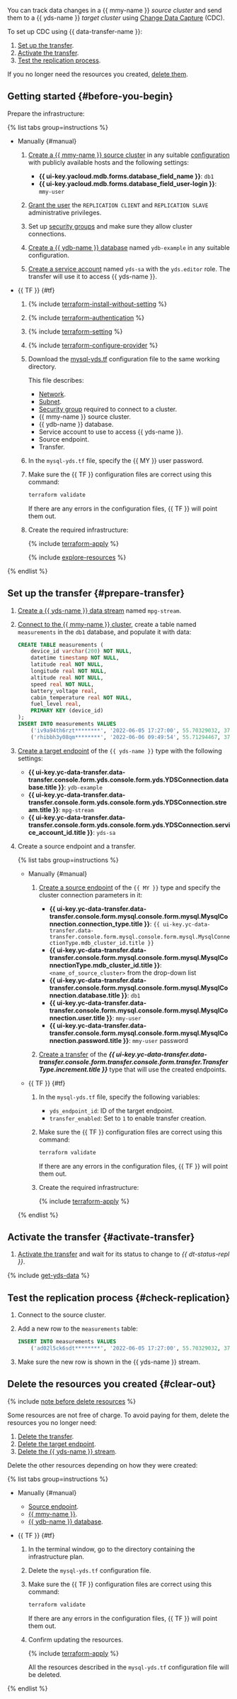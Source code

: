 

You can track data changes in a {{ mmy-name }} _source cluster_ and send them to a {{ yds-name }} _target cluster_ using [Change Data Capture](../../../data-transfer/concepts/cdc.md) (CDC).

To set up CDC using {{ data-transfer-name }}:

1. [Set up the transfer](#prepare-transfer).
1. [Activate the transfer](#activate-transfer).
1. [Test the replication process](#check-replication).

If you no longer need the resources you created, [delete them](#clear-out).

## Getting started {#before-you-begin}

Prepare the infrastructure:

{% list tabs group=instructions %}

- Manually {#manual}

   1. [Create a {{ mmy-name }} source cluster](../../../managed-mysql/operations/cluster-create.md) in any suitable [configuration](../../../managed-mysql/concepts/instance-types.md) with publicly available hosts and the following settings:
      * **{{ ui-key.yacloud.mdb.forms.database_field_name }}**: `db1`
      * **{{ ui-key.yacloud.mdb.forms.database_field_user-login }}**: `mmy-user`

   1. [Grant the user](../../../managed-mysql/concepts/settings-list#setting-administrative-privileges) the `REPLICATION CLIENT` and `REPLICATION SLAVE` administrative privileges.

   
   1. Set up [security groups](../../../managed-mysql/operations/connect.md#configure-security-groups) and make sure they allow cluster connections.


   1. [Create a {{ ydb-name }} database](../../../ydb/operations/manage-databases.md#create-db) named `ydb-example` in any suitable configuration.

   1. [Create a service account](../../../iam/operations/sa/create.md#create-sa) named `yds-sa` with the `yds.editor` role. The transfer will use it to access {{ yds-name }}.

- {{ TF }} {#tf}

   1. {% include [terraform-install-without-setting](../../../_includes/mdb/terraform/install-without-setting.md) %}
   1. {% include [terraform-authentication](../../../_includes/mdb/terraform/authentication.md) %}
   1. {% include [terraform-setting](../../../_includes/mdb/terraform/setting.md) %}
   1. {% include [terraform-configure-provider](../../../_includes/mdb/terraform/configure-provider.md) %}

   1. Download the [mysql-yds.tf](https://github.com/yandex-cloud-examples/yc-data-transfer-cdc-from-mysql-to-yds/blob/main/mysql-yds.tf) configuration file to the same working directory.

      This file describes:

      * [Network](../../../vpc/concepts/network.md#network).
      * [Subnet](../../../vpc/concepts/network.md#subnet).
      * [Security group](../../../vpc/concepts/security-groups.md) required to connect to a cluster.
      * {{ mmy-name }} source cluster.
      * {{ ydb-name }} database.
      * Service account to use to access {{ yds-name }}.
      * Source endpoint.
      * Transfer.

   1. In the `mysql-yds.tf` file, specify the {{ MY }} user password.

   1. Make sure the {{ TF }} configuration files are correct using this command:

      ```bash
      terraform validate
      ```

      If there are any errors in the configuration files, {{ TF }} will point them out.

   1. Create the required infrastructure:

      {% include [terraform-apply](../../../_includes/mdb/terraform/apply.md) %}

      {% include [explore-resources](../../../_includes/mdb/terraform/explore-resources.md) %}

{% endlist %}

## Set up the transfer {#prepare-transfer}

1. [Create a {{ yds-name }} data stream](../../../data-streams/operations/aws-cli/create.md) named `mpg-stream`.

1. [Connect to the {{ mmy-name }} cluster](../../../managed-mysql/operations/connect.md), create a table named `measurements` in the `db1` database, and populate it with data:

   ```sql
   CREATE TABLE measurements (
       device_id varchar(200) NOT NULL,
       datetime timestamp NOT NULL,
       latitude real NOT NULL,
       longitude real NOT NULL,
       altitude real NOT NULL,
       speed real NOT NULL,
       battery_voltage real,
       cabin_temperature real NOT NULL,
       fuel_level real,
       PRIMARY KEY (device_id)
   );
   INSERT INTO measurements VALUES
       ('iv9a94th6rzt********', '2022-06-05 17:27:00', 55.70329032, 37.65472196,  427.5,    0, 23.5, 17, NULL),
       ('rhibbh3y08qm********', '2022-06-06 09:49:54', 55.71294467, 37.66542005, 429.13, 55.5, NULL, 18, 32);
   ```

1. [Create a target endpoint](../../../data-transfer/operations/endpoint/target/data-streams.md) of the `{{ yds-name }}` type with the following settings:

   * **{{ ui-key.yc-data-transfer.data-transfer.console.form.yds.console.form.yds.YDSConnection.database.title }}**: `ydb-example`
   * **{{ ui-key.yc-data-transfer.data-transfer.console.form.yds.console.form.yds.YDSConnection.stream.title }}**: `mpg-stream`
   * **{{ ui-key.yc-data-transfer.data-transfer.console.form.yds.console.form.yds.YDSConnection.service_account_id.title }}**: `yds-sa`

1. Create a source endpoint and a transfer.

   {% list tabs group=instructions %}

   - Manually {#manual}

      1. [Create a source endpoint](../../../data-transfer/operations/endpoint/source/mysql.md) of the `{{ MY }}` type and specify the cluster connection parameters in it:

         * **{{ ui-key.yc-data-transfer.data-transfer.console.form.mysql.console.form.mysql.MysqlConnection.connection_type.title }}**: `{{ ui-key.yc-data-transfer.data-transfer.console.form.mysql.console.form.mysql.MysqlConnectionType.mdb_cluster_id.title }}`
         * **{{ ui-key.yc-data-transfer.data-transfer.console.form.mysql.console.form.mysql.MysqlConnectionType.mdb_cluster_id.title }}**: `<name_of_source_cluster>` from the drop-down list
         * **{{ ui-key.yc-data-transfer.data-transfer.console.form.mysql.console.form.mysql.MysqlConnection.database.title }}**: `db1`
         * **{{ ui-key.yc-data-transfer.data-transfer.console.form.mysql.console.form.mysql.MysqlConnection.user.title }}**: `mmy-user`
         * **{{ ui-key.yc-data-transfer.data-transfer.console.form.mysql.console.form.mysql.MysqlConnection.password.title }}**: `mmy-user` password

      1. [Create a transfer](../../../data-transfer/operations/transfer.md#create) of the **_{{ ui-key.yc-data-transfer.data-transfer.console.form.transfer.console.form.transfer.TransferType.increment.title }}_** type that will use the created endpoints.

   - {{ TF }} {#tf}

      1. In the `mysql-yds.tf` file, specify the following variables:

         * `yds_endpoint_id`: ID of the target endpoint.
         * `transfer_enabled`: Set to `1` to enable transfer creation.

      1. Make sure the {{ TF }} configuration files are correct using this command:

         ```bash
         terraform validate
         ```

         If there are any errors in the configuration files, {{ TF }} will point them out.

      1. Create the required infrastructure:

         {% include [terraform-apply](../../../_includes/mdb/terraform/apply.md) %}

   {% endlist %}

## Activate the transfer {#activate-transfer}

1. [Activate the transfer](../../../data-transfer/operations/transfer.md#activate) and wait for its status to change to _{{ dt-status-repl }}_.

{% include [get-yds-data](../../../_includes/data-transfer/get-yds-data.md) %}

## Test the replication process {#check-replication}

1. Connect to the source cluster.
1. Add a new row to the `measurements` table:

   ```sql
   INSERT INTO measurements VALUES
       ('ad02l5ck6sdt********', '2022-06-05 17:27:00', 55.70329032, 37.65472196,  427.5,    0, 23.5, 19, 45);
   ```

1. Make sure the new row is shown in the {{ yds-name }} stream.

## Delete the resources you created {#clear-out}

{% include [note before delete resources](../../../_includes/mdb/note-before-delete-resources.md) %}

Some resources are not free of charge. To avoid paying for them, delete the resources you no longer need:

1. [Delete the transfer](../../../data-transfer/operations/transfer.md#delete).
1. [Delete the target endpoint](../../../data-transfer/operations/endpoint/index.md#delete).
1. [Delete the {{ yds-name }} stream](../../../data-streams/operations/manage-streams.md#delete-data-stream).

Delete the other resources depending on how they were created:

{% list tabs group=instructions %}

- Manually {#manual}

   * [Source endpoint](../../../data-transfer/operations/endpoint/index.md#delete).
   * [{{ mmy-name }}](../../../managed-mysql/operations/cluster-delete.md).
   * [{{ ydb-name }} database](../../../ydb/operations/manage-databases.md#delete-db).

- {{ TF }} {#tf}

   1. In the terminal window, go to the directory containing the infrastructure plan.
   1. Delete the `mysql-yds.tf` configuration file.
   1. Make sure the {{ TF }} configuration files are correct using this command:

      ```bash
      terraform validate
      ```

      If there are any errors in the configuration files, {{ TF }} will point them out.

   1. Confirm updating the resources.

      {% include [terraform-apply](../../../_includes/mdb/terraform/apply.md) %}

      All the resources described in the `mysql-yds.tf` configuration file will be deleted.

{% endlist %}
